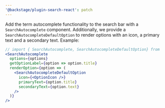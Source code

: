 ```yaml
---
'@backstage/plugin-search-react': patch
---
```


Add the term autocomplete functionality to the search bar with a `SearchAutocomplete` component. Additionally, we provide a `SearchAutocompleteDefaultOption` to render options with an icon, a primary text and a secondary text.
Example:

```jsx
// import { SearchAutocomplete, SearchAutocompleteDefaultOption} from '@backstage/plugin-search-react';
<SearchAutocomplete
  options={options}
  getOptionLabel={option => option.title}
  renderOption={option => (
    <SearchAutocompleteDefaultOption
      icon={<OptionIcon />}
      primaryText={option.title}
      secondaryText={option.text}
    />
  )}
/>
```
